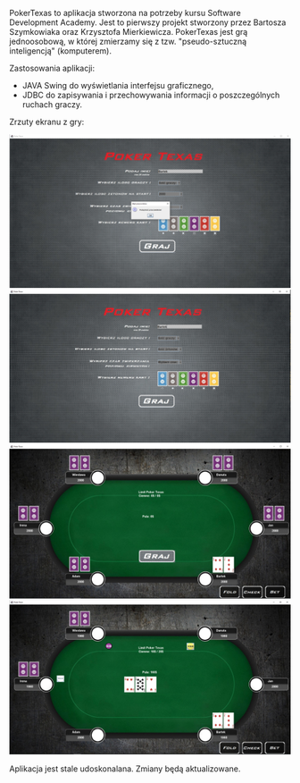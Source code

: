 PokerTexas to aplikacja stworzona na potrzeby kursu Software Development Academy.
Jest to pierwszy projekt stworzony przez Bartosza Szymkowiaka oraz Krzysztofa Mierkiewicza.
PokerTexas jest grą jednoosobową, w której zmierzamy się z tzw. "pseudo-sztuczną inteligencją" (komputerem). 

Zastosowania aplikacji:
- JAVA Swing do wyświetlania interfejsu graficznego,
- JDBC do zapisywania i przechowywania informacji o poszczególnych ruchach graczy. 

Zrzuty ekranu z gry:

<p align="center">
  <img src="https://raw.githubusercontent.com/bszymkowiak/PokerTexas/master/zdjecia/screenshots/1.PNG" title="menu">
  <img src="https://raw.githubusercontent.com/bszymkowiak/PokerTexas/master/zdjecia/screenshots/2.PNG" title="bladPrzeciwnikow">
  <img src="https://raw.githubusercontent.com/bszymkowiak/PokerTexas/master/zdjecia/screenshots/4.PNG" title="rozgrywka">
  <img src="https://raw.githubusercontent.com/bszymkowiak/PokerTexas/master/zdjecia/screenshots/3.PNG" title="rozgrywkaCd">
</p>

Aplikacja jest stale udoskonalana. Zmiany będą aktualizowane.
